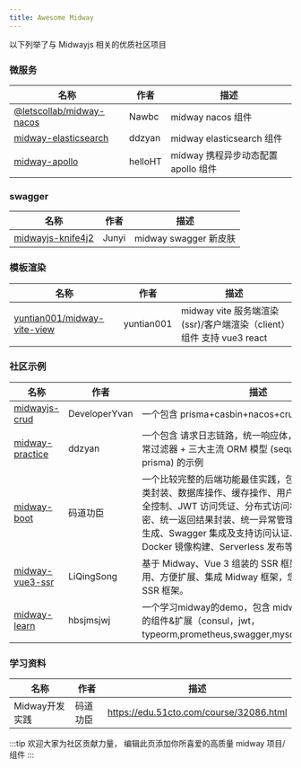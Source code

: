 ```yaml
---
title: Awesome Midway
---
```


以下列举了与 Midwayjs 相关的优质社区项目

### 微服务

| 名称                                                                           | 作者    | 描述                                |
| ------------------------------------------------------------------------------ | ------- | ----------------------------------- |
| [@letscollab/midway-nacos](https://github.com/deskbtm-letscollab/midway-nacos) | Nawbc   | midway nacos 组件                   |
| [midway-elasticsearch](https://github.com/ddzyan/midway-elasticsearch)         | ddzyan  | midway elasticsearch 组件           |
| [midway-apollo](https://github.com/helloHT/midway-apollo)                      | helloHT | midway 携程异步动态配置 apollo 组件 |

### swagger

| 名称                                                                                     | 作者  | 描述                  |
| ---------------------------------------------------------------------------------------- | ----- | --------------------- |
| [midwayjs-knife4j2](https://github.com/fangbao-0418/midway/tree/master/packages/swagger) | Junyi | midway swagger 新皮肤 |

### 模板渲染

| 名称                                                                          | 作者       | 描述                                                                 |
| ----------------------------------------------------------------------------- | ---------- | -------------------------------------------------------------------- |
| [yuntian001/midway-vite-view](https://github.com/yuntian001/midway-vite-view) | yuntian001 | midway vite 服务端渲染(ssr)/客户端渲染（client）组件 支持 vue3 react |

### 社区示例

| 名称                                                            | 作者          | 描述                                                                                                                                                                                                                                                                                         |
| --------------------------------------------------------------- | ------------- | -------------------------------------------------------------------------------------------------------------------------------------------------------------------------------------------------------------------------------------------------------------------------------------------- |
| [midwayjs-crud](https://github.com/developeryvan/midwayjs-crud) | DeveloperYvan | 一个包含 prisma+casbin+nacos+crud 的示例                                                                                                                                                                                                                                                     |
| [midway-practice](https://github.com/ddzyan/midway-practice)    | ddzyan        | 一个包含 请求日志链路，统一响应体，统一异常处理，异常过滤器 + 三大主流 ORM 模型 (sequelize，typeORM，prisma) 的示例                                                                                                                                                                          |
| [midway-boot](https://github.com/bestaone/midway-boot)          | 码道功臣      | 一个比较完整的后端功能最佳实践，包含：增删改查及基类封装、数据库操作、缓存操作、用户安全认证及访问安全控制、JWT 访问凭证、分布式访问状态管理、密码加解密、统一返回结果封装、统一异常管理、Snowflake 主键生成、Swagger 集成及支持访问认证、环境变量的使用、Docker 镜像构建、Serverless 发布等 |
| [midway-vue3-ssr](https://github.com/lqsong/midway-vue3-ssr)    | LiQingSong    | 基于 Midway、Vue 3 组装的 SSR 框架，简单、易学易用、方便扩展、集成 Midway 框架，您一直想要的 Vue SSR 框架。                                                                                                                                                                                  |
| [midway-learn](https://github.com/hbsjmsjwj/midway-learn.git)          | hbsjmsjwj      | 一个学习midway的demo，包含 midway3 + egg + 官方的组件&扩展（consul，jwt，typeorm,prometheus,swagger,mysql2,grpc,rabbitmq） |

### 学习资料

| 名称                                                                          | 作者       | 描述                                                                 |
| ----------------------------------------------------------------------------- | ---------- | -------------------------------------------------------------------- |
| Midway开发实践 | 码道功臣 | https://edu.51cto.com/course/32086.html |


:::tip
欢迎大家为社区贡献力量， 编辑此页添加你所喜爱的高质量 midway 项目/组件
:::
